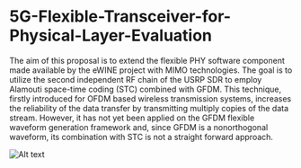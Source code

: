 # 5G-Flexible-Transceiver-for-Physical-Layer-Evaluation
The aim of this proposal is to extend the flexible PHY software component made available
by the eWINE project with MIMO technologies. The goal is to utilize the second independent RF
chain of the USRP SDR to employ Alamouti space-time coding (STC) combined with GFDM. This
technique, firstly introduced for OFDM based wireless transmission systems, increases the reliability
of the data transfer by transmitting multiply copies of the data stream. However, it has not yet been
applied on the GFDM flexible waveform generation framework and, since GFDM is a nonorthogonal
waveform, its combination with STC is not a straight forward approach.

![Alt text](https://user-images.githubusercontent.com/24733570/31705576-35c80826-b3e6-11e7-9948-7cf07e665db1.png)
